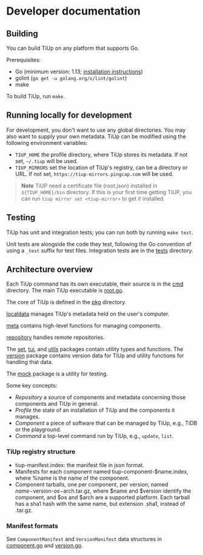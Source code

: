 # Developer documentation

## Building

You can build TiUp on any platform that supports Go.

Prerequisites:

* Go (minimum version: 1.13; [installation instructions](https://golang.org/doc/install))
* golint (`go get -u golang.org/x/lint/golint`)
* make

To build TiUp, run `make`.

## Running locally for development

For development, you don't want to use any global directories. You may also want to supply your own metadata. TiUp can be modified using the following environment variables:

* `TIUP_HOME` the profile directory, where TiUp stores its metadata. If not set, `~/.tiup` will be used.
* `TIUP_MIRRORS` set the location of TiUp's registry, can be a directory or URL. If not set, `https://tiup-mirrors.pingcap.com` will be used.

> **Note**
> TiUP need a certificate file (root.json) installed in `${TIUP_HOME}/bin` directory. If this is your first time getting TiUP, you can run `tiup mirror set <tiup-mirror>` to get it installed.

## Testing

TiUp has unit and integration tests; you can run both by running `make test`.

Unit tests are alongside the code they test, following the Go convention of using a `_test` suffix for test files. Integration tests are in the [tests](tests) directory.

## Architecture overview

Each TiUp command has its own executable, their source is in the [cmd](cmd) directory. The main TiUp executable is [root.go](cmd/root.go).

The core of TiUp is defined in the [pkg](pkg) directory.

[localdata](pkg/localdata) manages TiUp's metadata held on the user's computer.

[meta](pkg/meta) contains high-level functions for managing components.

[repository](pkg/repository) handles remote repositories.

The [set](pkg/set), [tui](pkg/tui), and [utils](pkg/utils) packages contain utility types and functions. The [version](pkg/version) package contains version data for TiUp and utility functions for handling that data.

The [mock](pkg/mock) package is a utility for testing.

Some key concepts:

* *Repository* a source of components and metadata concerning those components and TiUp in general.
* *Profile* the state of an installation of TiUp and the components it manages.
* *Component* a piece of software that can be managed by TiUp, e.g., TiDB or the playground.
* *Command* a top-level command run by TiUp, e.g., `update`, `list`.

### TiUp registry structure

* tiup-manifest.index: the manifest file in json format.
* Manifests for each component named tiup-component-$name.index, where %name is the name of the component.
* Component tarballs, one per component, per version; named $name-$version-$os-$arch.tar.gz, where $name and $version identify the component, and $os and $arch are a supported platform. Each tarball has a sha1 hash with the same name, but extension .sha1, instead of .tar.gz.

### Manifest formats

See `ComponentManifest` and `VersionManifest` data structures in [component.go](pkg/repository/component.go) and [version.go](pkg/repository/version.go).
